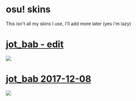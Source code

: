 # osu! skins
This isn't all my skins I use, I'll add more later (yes i'm lazy)
# [**jot_bab - edit**](https://drive.google.com/u/0/uc?export=download&confirm=4d8D&id=1jaZprvP9n6Uj84VDBtCi6nsRDIW8NK6B)
![](https://user-images.githubusercontent.com/76111977/148690492-7d559bd8-67dc-4311-8c38-59672bfbde55.png)

# [**jot_bab 2017-12-08**](https://circle-people.com/wp-content/Skins/Jot_bab/jot_bab%202017-12-08.osk)
![](https://user-images.githubusercontent.com/76111977/148711678-f679029e-ac27-4060-8041-fcf7f7dda4ec.png)
